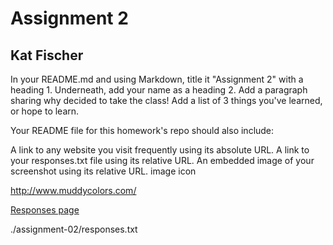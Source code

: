 
# Assignment 2
## Kat Fischer

In your README.md and using Markdown, title it "Assignment 2" with a heading 1. Underneath, add your name as a heading 2.
Add a paragraph sharing why decided to take the class!
Add a list of 3 things you've learned, or hope to learn.


Your README file for this homework's repo should also include:

A link to any website you visit frequently using its absolute URL.
A link to your responses.txt file using its relative URL.
An embedded image of your screenshot using its relative URL. image icon

http://www.muddycolors.com/

<a href="./responses.txt">Responses page </a>

./assignment-02/responses.txt
